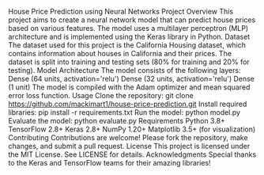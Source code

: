 House Price Prediction using Neural Networks
Project Overview
This project aims to create a neural network model that can predict house prices based on various features. The model uses a multilayer perceptron (MLP) architecture and is implemented using the Keras library in Python.
Dataset
The dataset used for this project is the California Housing dataset, which contains information about houses in California and their prices.
The dataset is split into training and testing sets (80% for training and 20% for testing).
Model Architecture
The model consists of the following layers:
Dense (64 units, activation='relu')
Dense (32 units, activation='relu')
Dense (1 unit)
The model is compiled with the Adam optimizer and mean squared error loss function.
Usage
Clone the repository: git clone https://github.com/mackimart1/house-price-prediction.git
Install required libraries: pip install -r requirements.txt
Run the model: python model.py
Evaluate the model: python evaluate.py
Requirements
Python 3.8+
TensorFlow 2.8+
Keras 2.8+
NumPy 1.20+
Matplotlib 3.5+ (for visualization)
Contributing
Contributions are welcome! Please fork the repository, make changes, and submit a pull request.
License
This project is licensed under the MIT License. See LICENSE for details.
Acknowledgments
Special thanks to the Keras and TensorFlow teams for their amazing libraries!